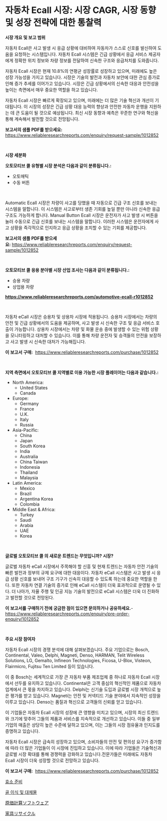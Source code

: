 <p><h1>자동차 Ecall 시장: 시장 CAGR, 시장 동향 및 성장 전략에 대한 통찰력</h1></p><p><strong>시장 개요 및 보고 범위</strong></p>
<p><p>자동차 Ecall은 사고 발생 시 응급 상황에 대비하여 자동차가 스스로 신호를 발신하여 도움을 요청하는 시스템입니다. 자동차 Ecall 시스템은 긴급 상황에서 응급 서비스 제공자에게 정확한 위치 정보와 차량 정보를 전달하여 신속한 구조와 응급처치를 도와줍니다.</p><p>자동차 Ecall 시장은 현재 10.8%의 연평균 성장률로 성장하고 있으며, 미래에도 높은 성장 가능성을 가지고 있습니다. 시장은 기술의 발전과 자동차 보안에 대한 관심 증가로 인해 증가 추세를 이어가고 있습니다. 시장은 긴급 상황에서의 신속한 대응과 안전성을 높이는 측면에서 매우 중요한 역할을 하고 있습니다.</p><p>자동차 Ecall 시장은 빠르게 확장되고 있으며, 미래에는 더 많은 기술 혁신과 개선이 기대됩니다. 이 시장의 성장은 긴급 상황 대응 능력의 향상과 안전한 자동차 운행을 지원하는 데 큰 도움이 될 것으로 예상됩니다. 최신 시장 동향과 예측은 꾸준한 연구와 혁신을 통해 계속해서 발전할 것으로 전망됩니다.</p></p>
<p><strong>보고서의 샘플 PDF를 받으세요:</strong> <a href="https://www.reliableresearchreports.com/enquiry/request-sample/1012852">https://www.reliableresearchreports.com/enquiry/request-sample/1012852</a></p>
<p>&nbsp;</p>
<p><strong>시장 세분화</strong></p>
<p><strong>오토모티브 콜 유형별 시장 분석은 다음과 같이 분류됩니다.:</strong></p>
<p><ul><li>오토매틱</li><li>수동 버튼</li></ul></p>
<p>&nbsp;</p>
<p><p>Automatic Ecall 시장은 차량이 사고를 당했을 때 자동으로 긴급 구조 신호를 보내는 시스템을 말합니다. 이 시스템은 사고로부터 생존 기회를 높일 뿐만 아니라 신속한 응급 구조도 가능하게 합니다. Manual Button Ecall 시장은 운전자가 사고 발생 시 버튼을 눌러 수동으로 긴급 신호를 보내는 시스템을 말합니다. 이러한 시스템은 운전자에게 사고 상황을 즉각적으로 인지하고 응급 상황을 조치할 수 있는 기회를 제공합니다.</p></p>
<p><strong>보고서의 샘플 PDF를 받으세요:</strong>&nbsp;<a href="https://www.reliableresearchreports.com/enquiry/request-sample/1012852">https://www.reliableresearchreports.com/enquiry/request-sample/1012852</a></p>
<p>&nbsp;</p>
<p><strong> 오토모티브 콜 응용 분야별 시장 산업 조사는 다음과 같이 분류됩니다.:</strong></p>
<p><ul><li>승용 차량</li><li>상업용 차량</li></ul></p>
<p><strong><a href="https://www.reliableresearchreports.com/automotive-ecall-r1012852">https://www.reliableresearchreports.com/automotive-ecall-r1012852</a></strong></p>
<p>&nbsp;</p>
<p><p>자동차 eCall 시장은 승용차 및 상용차 시장에 적용됩니다. 승용차 시장에서는 차량의 안전 및 긴급 상황에서의 도움을 제공하며, 사고 발생 시 신속한 구조 및 응급 서비스 호출이 가능합니다. 상용차 시장에서는 차량 및 화물 운송 중에 발생할 수 있는 위험 상황을 모니터링하고 대처할 수 있습니다. 이를 통해 차량 운전자 및 승객들의 안전을 보장하고 사고 발생 시 신속한 대처가 가능해집니다.</p></p>
<p><strong>이 보고서 구매:</strong>&nbsp; <a href="https://www.reliableresearchreports.com/purchase/1012852">https://www.reliableresearchreports.com/purchase/1012852</a></p>
<p>&nbsp;</p>
<p><strong>지역 측면에서 오토모티브 콜 지역별로 이용 가능한 시장 플레이어는 다음과 같습니다.:</strong></p>
<p><ul>
    <li>
        North America:
        <ul>
            <li>United States</li>
            <li>Canada</li>
        </ul>
    </li>
    <li>
        Europe:
        <ul>
            <li>Germany</li>
            <li>France</li>
            <li>U.K.</li>
            <li>Italy</li>
            <li>Russia</li>
        </ul>
    </li>
    <li>
        Asia-Pacific:
        <ul>
            <li>China</li>
            <li>Japan</li>
            <li>South Korea</li>
            <li>India</li>
            <li>Australia</li>
            <li>China Taiwan</li>
            <li>Indonesia</li>
            <li>Thailand</li>
            <li>Malaysia</li>
        </ul>
    </li>
    <li>
        Latin America:
        <ul>
            <li>Mexico</li>
            <li>Brazil</li>
            <li>Argentina Korea</li>
            <li>Colombia</li>
        </ul>
    </li>
    <li>
        Middle East & Africa:
        <ul>
            <li>Turkey</li>
            <li>Saudi</li>
            <li>Arabia</li>
            <li>UAE</li>
            <li>Korea</li>
        </ul>
    </li>
    </ul></p>
<p>&nbsp;</p>
<p><strong>글로벌 오토모티브 콜 의 새로운 트렌드는 무엇입니까? 시장?</strong></p>
<p><p>글로벌 자동차 eCall 시장에서 주목해야 할 신흥 및 현재 트렌드는 자동차 안전 기술의 빠른 발전과 정부의 규제 요구에 대한 대응이다. 자동차 eCall 시스템은 사고 발생 시 응급 상황 신호를 보내어 구조 기구가 신속히 대응할 수 있도록 하는데 중요한 역할을 한다. 또한 자동차 연결 기술의 증가로 인해 eCall 시스템이 더욱 효과적으로 운영될 수 있다. 더 나아가, 자율 주행 및 인공 지능 기술의 발전으로 eCall 시스템은 더욱 더 진화하고 발전할 것으로 전망된다.</p></p>
<p><strong>이 보고서를 구매하기 전에 궁금한 점이 있으면 문의하거나 공유하세요.</strong>- <a href="https://www.reliableresearchreports.com/enquiry/pre-order-enquiry/1012852">https://www.reliableresearchreports.com/enquiry/pre-order-enquiry/1012852</a></p>
<p>&nbsp;</p>
<p><strong>주요 시장 참여자</strong></p>
<p><p>자동차 Ecall 시장의 경쟁 분석에 대해 살펴보겠습니다. 주요 기업으로는 Bosch, Continental, Valeo, Delphi, Magneti, Denso, HARMAN, Telit Wireless Solutions, LG, Gemalto, Infineon Technologies, Ficosa, U-Blox, Visteon, Flairmicro, Fujitsu Ten Limited 등이 있습니다.</p><p>이 중 Bosch는 세계적으로 가장 큰 자동차 부품 제조업체 중 하나로 자동차 Ecall 시장에서 선두를 유지하고 있습니다. Continental은 고객 중심의 혁신적인 제품으로 자동차 업계에서 큰 몫을 차지하고 있습니다. Delphi는 신기술 도입과 글로벌 시장 개척으로 높은 평가를 받고 있습니다. Magneti는 안전 및 커넥티드 기술 분야에서 지속적인 성장을 이루고 있습니다. Denso는 품질과 혁신으로 고객들의 신뢰를 얻고 있습니다.</p><p>이 기업들은 자동차 Ecall 시장의 성장에 큰 영향을 미치고 있으며, 시장의 최신 트렌드와 크기에 맞추어 그들의 제품과 서비스를 지속적으로 개선하고 있습니다. 이들 중 일부 기업의 매출은 상당히 높은 수준에 달하고 있으며, 이는 그들의 시장 점유율과 인지도를 증명하고 있습니다.</p><p>자동차 Ecall 시장은 급속히 성장하고 있으며, 소비자들의 안전 및 편의성 요구가 증가함에 따라 더 많은 기업들이 이 시장에 진입하고 있습니다. 이에 따라 기업들은 기술혁신과 글로벌 시장 확대를 통해 경쟁력을 강화하고 있습니다.전문가들은 미래에도 자동차 Ecall 시장이 더욱 성장할 것으로 전망하고 있습니다.</p></p>
<p><strong>이 보고서 구매:</strong>&nbsp;&nbsp;<a href="https://www.reliableresearchreports.com/purchase/1012852">https://www.reliableresearchreports.com/purchase/1012852</a></p>
<p><p><a href="https://medium.com/@bettietromp2023/%ED%9A%A8%EC%86%8C-%EC%A0%9C%EC%A1%B0-%EC%8B%9C%EC%9E%A5%EC%9D%80-%EC%8B%9C%EC%9E%A5-%EC%A0%90%EC%9C%A0%EC%9C%A8-%EC%8B%9C%EC%9E%A5-%EB%8F%99%ED%96%A5-%EB%B0%8F-%EC%8B%9C%EC%9E%A5-%EC%84%B1%EC%9E%A5%EC%97%90-%EA%B4%80%ED%95%9C-%EC%A0%95%EB%B3%B4%EB%A5%BC-%EC%A0%9C%EA%B3%B5%ED%95%A9%EB%8B%88%EB%8B%A4-a0b64dadf844">효소 준비</a></p><p><a href="https://medium.com/@bettietromp2023/%EA%B3%A8-%EC%9D%B4%EC%8B%9D-%EB%B0%8F-%EB%8C%80%EC%B2%B4%EC%A0%9C-%EC%8B%9C%EC%9E%A5-%EC%A0%84%EB%A7%9D-%EC%82%B0%EC%97%85-%EA%B0%9C%EC%9A%94-%EB%B0%8F-%EC%98%88%EC%B8%A1-2024%EB%85%84%EB%B6%80%ED%84%B0-2031%EB%85%84%EA%B9%8C%EC%A7%80-a8d7ef64d591">골 이식 및 대체물</a></p><p><a href="https://medium.com/@ronaldowens626/%E5%8E%9F%E4%BE%A1%E4%BC%9A%E8%A8%88%E3%82%BD%E3%83%95%E3%83%88%E3%82%A6%E3%82%A7%E3%82%A2%E5%B8%82%E5%A0%B4%E3%81%AE%E8%A6%8F%E6%A8%A1%E3%81%A8%E5%B8%82%E5%A0%B4%E3%83%88%E3%83%AC%E3%83%B3%E3%83%89-%E5%AE%8C%E5%85%A8%E3%81%AA%E6%A5%AD%E7%95%8C%E6%A6%82%E8%A6%81-2024%E5%B9%B4%E3%81%8B%E3%82%892031%E5%B9%B4%E3%81%BE%E3%81%A7-9b6d36db6ff8">原価計算ソフトウェア</a></p><p><a href="https://medium.com/@ronaldowens626/%E5%AE%B6%E5%85%B7%E3%83%AA%E3%82%B5%E3%82%A4%E3%82%AF%E3%83%AB%E5%B8%82%E5%A0%B4-2031%E5%B9%B4%E3%81%BE%E3%81%A7%E3%81%AE%E5%8B%95%E5%90%91-%E4%BA%88%E6%B8%AC-%E7%AB%B6%E4%BA%89%E5%88%86%E6%9E%90-5237c024c98f">家具リサイクル</a></p></p>
